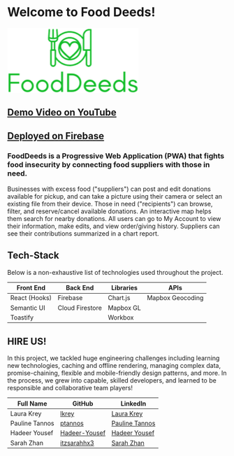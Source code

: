 # Welcome to Food Deeds!

<img src="/src/images/Logo-2.png" width="300">

## <a href="https://youtu.be/OvNzmsk0RFg"> Demo Video on YouTube </a>

## <a href="https://capstone-fooddeeds.web.app"> Deployed on Firebase </a>

<h3>FoodDeeds is a Progressive Web Application (PWA) that fights food insecurity by connecting food suppliers with those in need.</h3>

<p>Businesses with excess food ("suppliers") can post and edit donations available for pickup, and can take a picture using their camera or select an existing file from their device. Those in need ("recipients") can browse, filter, and reserve/cancel available donations. An interactive map helps them search for nearby donations. All users can go to My Account to view their information, make edits, and view order/giving history. Suppliers can see their contributions summarized in a chart report.</p>

## Tech-Stack

Below is a non-exhaustive list of technologies used throughout the project.

<table>
  <thead>
    <tr>
      <th>Front End</th>
      <th>Back End</th>
      <th>Libraries</th>
      <th>APIs</th>
    </tr>
      </thead>
      <tbody>
      <tr>
        <td>React (Hooks)</td>
        <td>Firebase</td>
        <td>Chart.js</td>
        <td>Mapbox Geocoding</td>
      </tr>
      <tr>
        <td>Semantic UI</td>
        <td>Cloud Firestore</td>
        <td>Mapbox GL</td>
        <td></td>
      </tr>
      <tr>
        <td>Toastify</td>
        <td></td>
        <td>Workbox</td>
        <td></td>
      </tr>
      </tbody>
    </table>

## HIRE US!

<p>
        In this project, we tackled huge engineering challenges
        including learning new technologies, caching and offline rendering,
        managing complex data, promise-chaining, flexible and mobile-friendly
        design patterns, and more. In the process, we grew into capable, skilled developers, and learned to be responsible and collaborative team players!
</p>
<table>
      <thead>
        <tr>
          <th>Full Name</th>
          <th>GitHub</th>
          <th>LinkedIn</th>
        </tr>
      </thead>
      <tbody>
            <tr>
              <td>Laura Krey</td>
              <td><a href="https://github.com/lkrey">lkrey</a></td>
              <td><a href="https://www.linkedin.com/in/laurakrey/">Laura Krey</a></td>
            </tr>
            <tr>
              <td>Pauline Tannos</td>
              <td><a href="https://github.com/ptannos">ptannos</a></td>
              <td><a href="https://www.linkedin.com/in/pauline-tannos/">Pauline Tannos</a></td>
            </tr>
            <tr>
              <td>Hadeer Yousef</td>
              <td><a href="https://github.com/Hadeer-Yousef">Hadeer-Yousef</a></td>
              <td><a href="https://www.linkedin.com/in/hadeer-yousef/">Hadeer Yousef</a></td>
            </tr>
            <tr>
              <td>Sarah Zhan</td>
              <td><a href="https://github.com/itzsarahhx3">itzsarahhx3</a></td>
              <td><a href="https://www.linkedin.com/in/sarah-zhan/">Sarah Zhan</a></td>
            </tr>
      </tbody>
  </table>
